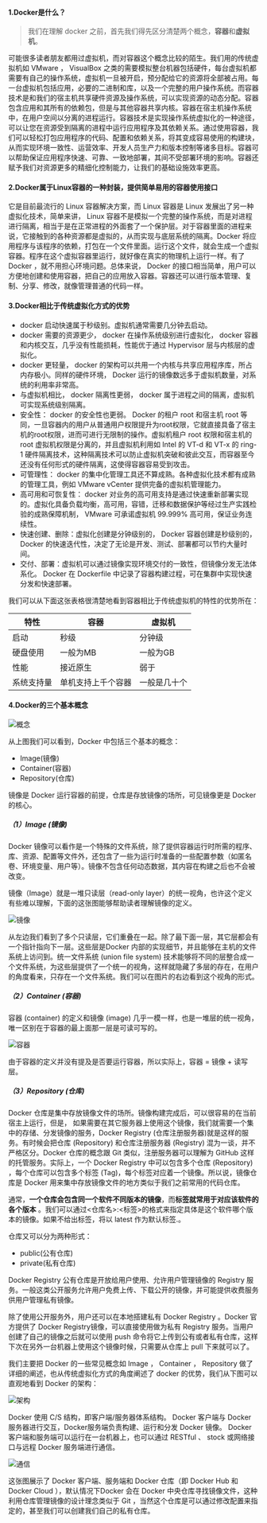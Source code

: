 #### 1.Docker是什么？

> 我们在理解 docker 之前，首先我们得先区分清楚两个概念，**容器**和**虚拟机**。

可能很多读者朋友都用过虚拟机，而对容器这个概念比较的陌生。我们用的传统虚拟机如 VMware ， VisualBox 之类的需要模拟整台机器包括硬件，每台虚拟机都需要有自己的操作系统，虚拟机一旦被开启，预分配给它的资源将全部被占用。每一台虚拟机包括应用，必要的二进制和库，以及一个完整的用户操作系统。而容器技术是和我们的宿主机共享硬件资源及操作系统，可以实现资源的动态分配。容器包含应用和其所有的依赖包，但是与其他容器共享内核。容器在宿主机操作系统中，在用户空间以分离的进程运行。容器技术是实现操作系统虚拟化的一种途径，可以让您在资源受到隔离的进程中运行应用程序及其依赖关系。通过使用容器，我们可以轻松打包应用程序的代码、配置和依赖关系，将其变成容易使用的构建块，从而实现环境一致性、运营效率、开发人员生产力和版本控制等诸多目标。容器可以帮助保证应用程序快速、可靠、一致地部署，其间不受部署环境的影响。容器还赋予我们对资源更多的精细化控制能力，让我们的基础设施效率更高。

#### 2.Docker属于Linux容器的一种封装，提供简单易用的容器使用接口

它是目前最流行的 Linux 容器解决方案，而 Linux 容器是 Linux 发展出了另一种虚拟化技术，简单来讲， Linux 容器不是模拟一个完整的操作系统，而是对进程进行隔离，相当于是在正常进程的外面套了一个保护层。对于容器里面的进程来说，它接触到的各种资源都是虚拟的，从而实现与底层系统的隔离。Docker 将应用程序与该程序的依赖，打包在一个文件里面。运行这个文件，就会生成一个虚拟容器。程序在这个虚拟容器里运行，就好像在真实的物理机上运行一样。有了 Docker ，就不用担心环境问题。总体来说， Docker 的接口相当简单，用户可以方便地创建和使用容器，把自己的应用放入容器。容器还可以进行版本管理、复制、分享、修改，就像管理普通的代码一样。

#### 3.Docker相比于传统虚拟化方式的优势

- docker 启动快速属于秒级别。虚拟机通常需要几分钟去启动。
- docker 需要的资源更少， docker 在操作系统级别进行虚拟化， docker 容器和内核交互，几乎没有性能损耗，性能优于通过 Hypervisor 层与内核层的虚拟化。
- docker 更轻量， docker 的架构可以共用一个内核与共享应用程序库，所占内存极小。同样的硬件环境， Docker 运行的镜像数远多于虚拟机数量，对系统的利用率非常高。
- 与虚拟机相比， docker 隔离性更弱， docker 属于进程之间的隔离，虚拟机可实现系统级别隔离。
- 安全性： docker 的安全性也更弱。 Docker 的租户 root 和宿主机 root 等同，一旦容器内的用户从普通用户权限提升为root权限，它就直接具备了宿主机的root权限，进而可进行无限制的操作。虚拟机租户 root 权限和宿主机的 root 虚拟机权限是分离的，并且虚拟机利用如 Intel 的 VT-d 和 VT-x 的 ring-1 硬件隔离技术，这种隔离技术可以防止虚拟机突破和彼此交互，而容器至今还没有任何形式的硬件隔离，这使得容器容易受到攻击。
- 可管理性： docker 的集中化管理工具还不算成熟。各种虚拟化技术都有成熟的管理工具，例如 VMware vCenter 提供完备的虚拟机管理能力。
- 高可用和可恢复性： docker 对业务的高可用支持是通过快速重新部署实现的。虚拟化具备负载均衡，高可用，容错，迁移和数据保护等经过生产实践检验的成熟保障机制， VMware 可承诺虚拟机 99.999% 高可用，保证业务连续性。
- 快速创建、删除：虚拟化创建是分钟级别的， Docker 容器创建是秒级别的， Docker 的快速迭代性，决定了无论是开发、测试、部署都可以节约大量时间。
- 交付、部署：虚拟机可以通过镜像实现环境交付的一致性，但镜像分发无法体系化。 Docker 在 Dockerfile 中记录了容器构建过程，可在集群中实现快速分发和快速部署。

我们可以从下面这张表格很清楚地看到容器相比于传统虚拟机的特性的优势所在：

| **特性**   | **容器**           | **虚拟机**   |
| ---------- | ------------------ | ------------ |
| 启动       | 秒级               | 分钟级       |
| 硬盘使用   | 一般为MB           | 一般为GB     |
| 性能       | 接近原生           | 弱于         |
| 系统支持量 | 单机支持上千个容器 | 一般是几十个 |

#### 4.Docker的三个基本概念

![概念](./images/基本概念.png)

从上图我们可以看到，Docker 中包括三个基本的概念：

- Image(镜像)
- Container(容器)
- Repository(仓库)

镜像是 Docker 运行容器的前提，仓库是存放镜像的场所，可见镜像更是 Docker 的核心。

##### （1）Image (镜像)

Docker 镜像可以看作是一个特殊的文件系统，除了提供容器运行时所需的程序、库、资源、配置等文件外，还包含了一些为运行时准备的一些配置参数（如匿名卷、环境变量、用户等）。镜像不包含任何动态数据，其内容在构建之后也不会被改变。

镜像（Image）就是一堆只读层（read-only layer）的统一视角，也许这个定义有些难以理解，下面的这张图能够帮助读者理解镜像的定义。

![镜像](./images/镜像.png)

从左边我们看到了多个只读层，它们重叠在一起。除了最下面一层，其它层都会有一个指针指向下一层。这些层是Docker 内部的实现细节，并且能够在主机的文件系统上访问到。统一文件系统 (union file system) 技术能够将不同的层整合成一个文件系统，为这些层提供了一个统一的视角，这样就隐藏了多层的存在，在用户的角度看来，只存在一个文件系统。我们可以在图片的右边看到这个视角的形式。

##### （2）Container (容器)

容器 (container) 的定义和镜像 (image) 几乎一模一样，也是一堆层的统一视角，唯一区别在于容器的最上面那一层是可读可写的。

![容器](./images/容器.png)

由于容器的定义并没有提及是否要运行容器，所以实际上，容器 = 镜像 + 读写层。

##### （3）Repository (仓库)

Docker 仓库是集中存放镜像文件的场所。镜像构建完成后，可以很容易的在当前宿主上运行，但是， 如果需要在其它服务器上使用这个镜像，我们就需要一个集中的存储、分发镜像的服务，Docker Registry (仓库注册服务器)就是这样的服务。有时候会把仓库 (Repository) 和仓库注册服务器 (Registry) 混为一谈，并不严格区分。Docker 仓库的概念跟 Git 类似，注册服务器可以理解为 GitHub 这样的托管服务。实际上，一个 Docker Registry 中可以包含多个仓库 (Repository) ，每个仓库可以包含多个标签 (Tag)，每个标签对应着一个镜像。所以说，镜像仓库是 Docker 用来集中存放镜像文件的地方类似于我们之前常用的代码仓库。

通常，**一个仓库会包含同一个软件不同版本的镜像**，而**标签就常用于对应该软件的各个版本** 。我们可以通过<仓库名>:<标签>的格式来指定具体是这个软件哪个版本的镜像。如果不给出标签，将以 latest 作为默认标签.。

仓库又可以分为两种形式：

- public(公有仓库)
- private(私有仓库)

Docker Registry 公有仓库是开放给用户使用、允许用户管理镜像的 Registry 服务。一般这类公开服务允许用户免费上传、下载公开的镜像，并可能提供收费服务供用户管理私有镜像。

除了使用公开服务外，用户还可以在本地搭建私有 Docker Registry 。Docker 官方提供了 Docker Registry镜像，可以直接使用做为私有 Registry 服务。当用户创建了自己的镜像之后就可以使用 push 命令将它上传到公有或者私有仓库，这样下次在另外一台机器上使用这个镜像时候，只需要从仓库上 pull 下来就可以了。

我们主要把 Docker 的一些常见概念如 Image ， Container ， Repository 做了详细的阐述，也从传统虚拟化方式的角度阐述了 docker 的优势，我们从下图可以直观地看到 Docker 的架构：

![架构](./images/架构.png)

Docker 使用 C/S 结构，即客户端/服务器体系结构。 Docker 客户端与 Docker 服务器进行交互，Docker服务端负责构建、运行和分发 Docker 镜像。 Docker 客户端和服务端可以运行在一台机器上，也可以通过 RESTful 、 stock 或网络接口与远程 Docker 服务端进行通信。

![通信](./images/通信.png)

这张图展示了 Docker 客户端、服务端和 Docker 仓库（即 Docker Hub 和 Docker Cloud ），默认情况下Docker 会在 Docker 中央仓库寻找镜像文件，这种利用仓库管理镜像的设计理念类似于 Git ，当然这个仓库是可以通过修改配置来指定的，甚至我们可以创建我们自己的私有仓库。